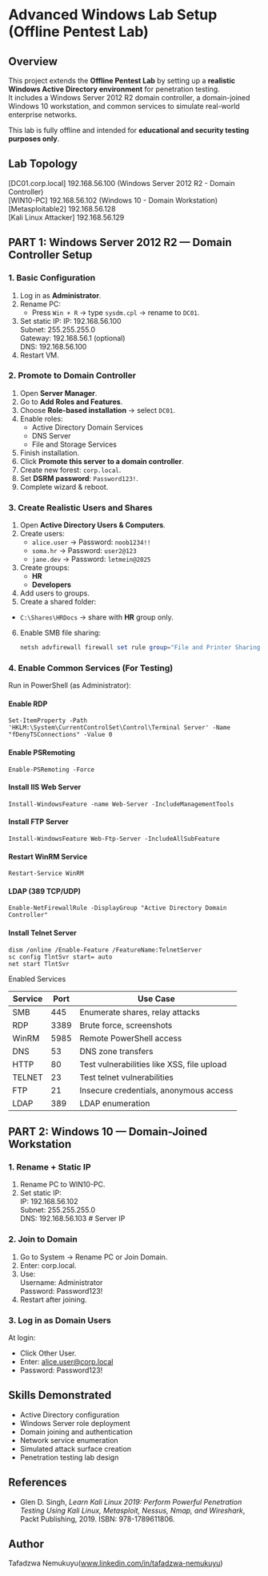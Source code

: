 # Advanced Windows Lab Setup (Offline Pentest Lab)

## Overview
This project extends the **Offline Pentest Lab** by setting up a **realistic Windows Active Directory environment** for penetration testing.  
It includes a Windows Server 2012 R2 domain controller, a domain-joined Windows 10 workstation, and common services to simulate real-world enterprise networks.

This lab is fully offline and intended for **educational and security testing purposes only**.

## Lab Topology
[DC01.corp.local] 192.168.56.100 (Windows Server 2012 R2 - Domain Controller)  
[WIN10-PC] 192.168.56.102 (Windows 10 - Domain Workstation)  
[Metasploitable2] 192.168.56.128  
[Kali Linux Attacker] 192.168.56.129  

## PART 1: Windows Server 2012 R2 — Domain Controller Setup

### 1. Basic Configuration
1. Log in as **Administrator**.
2. Rename PC:  
   - Press `Win + R` → type `sysdm.cpl` → rename to `DC01`.
3. Set static IP:
   IP: 192.168.56.100  
   Subnet: 255.255.255.0  
   Gateway: 192.168.56.1 (optional)  
   DNS: 192.168.56.100
4. Restart VM.

### 2. Promote to Domain Controller
1. Open **Server Manager**.
2. Go to **Add Roles and Features**.
3. Choose **Role-based installation** → select `DC01`.
4. Enable roles:
    - Active Directory Domain Services
    - DNS Server
    - File and Storage Services
5. Finish installation.
6. Click **Promote this server to a domain controller**.
7. Create new forest: `corp.local`.
8. Set **DSRM password**: `Password123!`.
9. Complete wizard & reboot.

### 3. Create Realistic Users and Shares
1. Open **Active Directory Users & Computers**.
2. Create users:
    - `alice.user` → Password: `noob1234!!`
    - `soma.hr` → Password: `user2@123`
    - `jane.dev` → Password: `letmein@2025`
3. Create groups:
    - **HR**
    - **Developers**
4. Add users to groups.
5. Create a shared folder:  
- `C:\Shares\HRDocs` → share with **HR** group only.
6. Enable SMB file sharing:
    ```powershell
    netsh advfirewall firewall set rule group="File and Printer Sharing" new enable=Yes

### 4. Enable Common Services (For Testing)
Run in PowerShell (as Administrator):
  #### Enable RDP
    Set-ItemProperty -Path 'HKLM:\System\CurrentControlSet\Control\Terminal Server' -Name "fDenyTSConnections" -Value 0

  #### Enable PSRemoting
    Enable-PSRemoting -Force

  #### Install IIS Web Server
    Install-WindowsFeature -name Web-Server -IncludeManagementTools

  #### Install FTP Server
    Install-WindowsFeature Web-Ftp-Server -IncludeAllSubFeature

  #### Restart WinRM Service
    Restart-Service WinRM

  #### LDAP (389 TCP/UDP)
    Enable-NetFirewallRule -DisplayGroup "Active Directory Domain Controller"
  
  #### Install Telnet Server
    dism /online /Enable-Feature /FeatureName:TelnetServer
    sc config TlntSvr start= auto
    net start TlntSvr

Enabled Services 

| Service | Port  | Use Case |
|---------|-------|----------|
| SMB     | 445   | Enumerate shares, relay attacks |
| RDP     | 3389  | Brute force, screenshots |
| WinRM   | 5985  | Remote PowerShell access |
| DNS     | 53    | DNS zone transfers |
| HTTP    | 80    | Test vulnerabilities like XSS, file upload |
| TELNET  | 23    | Test telnet vulnerabilities |
| FTP     | 21    | Insecure credentials, anonymous access |
| LDAP    | 389   | LDAP enumeration |

## PART 2: Windows 10 — Domain-Joined Workstation

### 1. Rename + Static IP
1. Rename PC to WIN10-PC.
2. Set static IP:  
   IP: 192.168.56.102  
   Subnet: 255.255.255.0  
   DNS: 192.168.56.103  # Server IP  

### 2. Join to Domain
1. Go to System → Rename PC or Join Domain.
2. Enter: corp.local.
3. Use:  
   Username: Administrator  
   Password: Password123!  
4. Restart after joining.

### 3. Log in as Domain Users
At login:
  - Click Other User.
  - Enter: alice.user@corp.local
  - Password: Password123!

## Skills Demonstrated
- Active Directory configuration
- Windows Server role deployment
- Domain joining and authentication
- Network service enumeration
- Simulated attack surface creation
- Penetration testing lab design

## References
- Glen D. Singh, *Learn Kali Linux 2019: Perform Powerful Penetration Testing Using Kali Linux, Metasploit, Nessus, Nmap, and Wireshark*, Packt Publishing, 2019. ISBN: 978-1789611806.

## Author
Tafadzwa Nemukuyu(www.linkedin.com/in/tafadzwa-nemukuyu)
